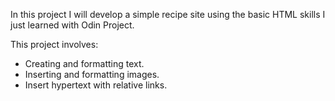 In this project I will develop a simple recipe site using the basic HTML skills I just learned with Odin Project.

This project involves:

- Creating and formatting text.
- Inserting and formatting images.
- Insert hypertext with relative links.
